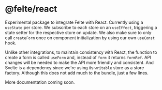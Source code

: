 # @felte/react

Experimental package to integrate Felte with React. Currently using a `useState` per store. We subscribe to each store on an `useEffect`, triggering a state setter for the respective store on update. We also make sure to only call `createForm` once on component initialization by using our own `useConst` hook.

Unlike other integrations, to maintain consistency with React, the function to create a form is called `useForm` and, instead of `form` it returns `formRef`. API changes will be needed to make the API more friendly and consistent. And Svelte is a dependency since we're using its `writable` store as a store factory. Although this does not add much to the bundle, just a few lines.

More documentation coming soon.
